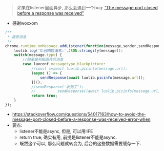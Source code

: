 > 如果在listener里面异步, 那么会遇到一个bug: [“The message port closed before a response was received”](https://stackoverflow.com/questions/54017163/how-to-avoid-the-message-port-closed-before-a-response-was-received-error-when)

- 感谢woxxom

```js
/**
 * 接受消息
 */
chrome.runtime.onMessage.addListener(function(message,sender,sendResponse) {
	luolib.log('后台响应消息:',JSON.stringify(message));
	switch(message.type) {
		//如果是判断图片的消息
		case luoconf.messagetype.blackpicture:
			//const x=await luolib.picinfo(message.url);
			(async () => {
				sendResponse(await luolib.picinfo(message.url));
			})();
			//sendResponse('收到了');
			// 			sendResponse((await luolib.picinfo(message.url)).isblack);
			return true;
	}
});

```

- https://stackoverflow.com/questions/54017163/how-to-avoid-the-message-port-closed-before-a-response-was-received-error-when
- 要点:
  - listener不能是async, 但是, 可以用IIFE
  - return true; 确实有用, 前提是listener不能是async.
  - 既然这个可以, 那么问题就转变为, 后台的这些数据需要缓存一下. 